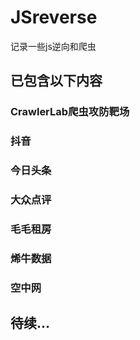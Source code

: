 # JSreverse

记录一些js逆向和爬虫

## 已包含以下内容

### CrawlerLab爬虫攻防靶场

### 抖音

### 今日头条

### 大众点评

### 毛毛租房

### 烯牛数据

### 空中网

## 待续...
